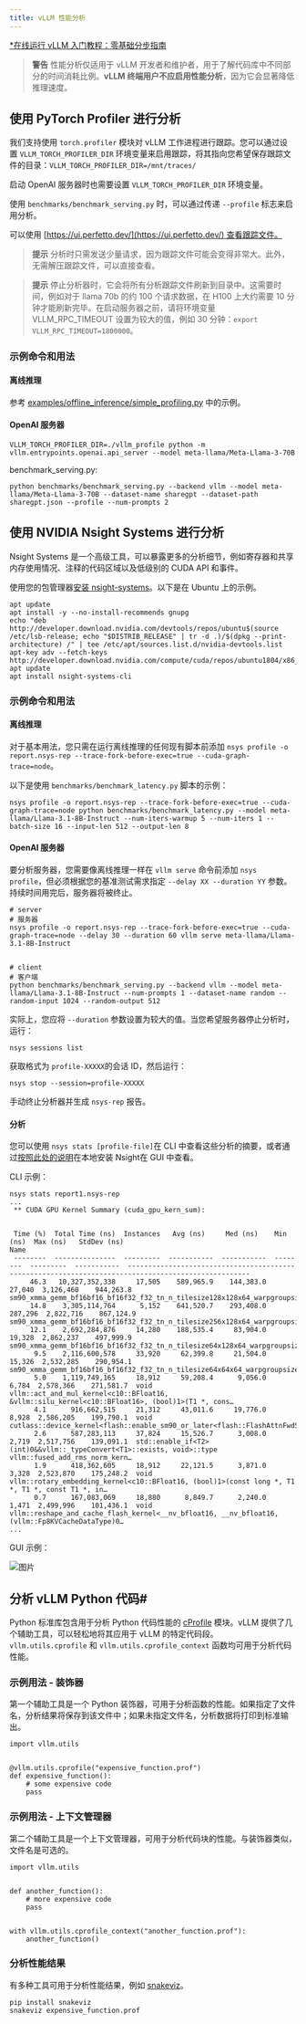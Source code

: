 ```yaml
---
title: vLLM 性能分析
---
```


[\*在线运行 vLLM 入门教程：零基础分步指南](https://openbayes.com/console/public/tutorials/rXxb5fZFr29?utm_source=vLLM-CNdoc&utm_medium=vLLM-CNdoc-V1&utm_campaign=vLLM-CNdoc-V1-25ap)

> **警告**
> 性能分析仅适用于 vLLM 开发者和维护者，用于了解代码库中不同部分的时间消耗比例。**vLLM 终端用户不应启用性能分析**，因为它会显著降低推理速度。

## 使用 PyTorch Profiler 进行分析

我们支持使用 `torch.profiler` 模块对 vLLM 工作进程进行跟踪。您可以通过设置 `VLLM_TORCH_PROFILER_DIR` 环境变量来启用跟踪，将其指向您希望保存跟踪文件的目录：`VLLM_TORCH_PROFILER_DIR=/mnt/traces/`

启动 OpenAI 服务器时也需要设置 `VLLM_TORCH_PROFILER_DIR` 环境变量。

使用 `benchmarks/benchmark_serving.py` 时，可以通过传递 `--profile` 标志来启用分析。

可以使用 [https://ui.perfetto.dev/](https://ui.perfetto.dev/) 查看跟踪文件。

> **提示**
> 分析时只需发送少量请求，因为跟踪文件可能会变得非常大。此外，无需解压跟踪文件，可以直接查看。

> **提示**
> 停止分析器时，它会将所有分析跟踪文件刷新到目录中。这需要时间，例如对于 llama 70b 的约 100 个请求数据，在 H100 上大约需要 10 分钟才能刷新完毕。在启动服务器之前，请将环境变量 VLLM_RPC_TIMEOUT 设置为较大的值，例如 30 分钟：`export VLLM_RPC_TIMEOUT=1800000`。

### 示例命令和用法

#### 离线推理

参考 [examples/offline_inference/simple_profiling.py](https://github.com/vllm-project/vllm/blob/main/examples/offline_inference/simple_profiling.py) 中的示例。

#### OpenAI 服务器

```plain
VLLM_TORCH_PROFILER_DIR=./vllm_profile python -m vllm.entrypoints.openai.api_server --model meta-llama/Meta-Llama-3-70B
```

benchmark_serving.py:

```plain
python benchmarks/benchmark_serving.py --backend vllm --model meta-llama/Meta-Llama-3-70B --dataset-name sharegpt --dataset-path sharegpt.json --profile --num-prompts 2
```

## 使用 NVIDIA Nsight Systems 进行分析

Nsight Systems 是一个高级工具，可以暴露更多的分析细节，例如寄存器和共享内存使用情况、注释的代码区域以及低级别的 CUDA API 和事件。

使用您的包管理器[安装 nsight-systems](https://docs.nvidia.com/nsight-systems/InstallationGuide/index.html)。以下是在 Ubuntu 上的示例。

```plain
apt update
apt install -y --no-install-recommends gnupg
echo "deb http://developer.download.nvidia.com/devtools/repos/ubuntu$(source /etc/lsb-release; echo "$DISTRIB_RELEASE" | tr -d .)/$(dpkg --print-architecture) /" | tee /etc/apt/sources.list.d/nvidia-devtools.list
apt-key adv --fetch-keys http://developer.download.nvidia.com/compute/cuda/repos/ubuntu1804/x86_64/7fa2af80.pub
apt update
apt install nsight-systems-cli
```

### 示例命令和用法

#### 离线推理

对于基本用法，您只需在运行离线推理的任何现有脚本前添加 `nsys profile -o report.nsys-rep --trace-fork-before-exec=true --cuda-graph-trace=node`。

以下是使用 `benchmarks/benchmark_latency.py` 脚本的示例：

```plain
nsys profile -o report.nsys-rep --trace-fork-before-exec=true --cuda-graph-trace=node python benchmarks/benchmark_latency.py --model meta-llama/Llama-3.1-8B-Instruct --num-iters-warmup 5 --num-iters 1 --batch-size 16 --input-len 512 --output-len 8
```

#### OpenAI 服务器

要分析服务器，您需要像离线推理一样在 `vllm serve` 命令前添加 `nsys profile`，但必须根据您的基准测试需求指定 `--delay XX --duration YY` 参数。持续时间用完后，服务器将被终止。

```plain
# server
# 服务器
nsys profile -o report.nsys-rep --trace-fork-before-exec=true --cuda-graph-trace=node --delay 30 --duration 60 vllm serve meta-llama/Llama-3.1-8B-Instruct


# client
# 客户端
python benchmarks/benchmark_serving.py --backend vllm --model meta-llama/Llama-3.1-8B-Instruct --num-prompts 1 --dataset-name random --random-input 1024 --random-output 512
```

实际上，您应将 `--duration` 参数设置为较大的值。当您希望服务器停止分析时，运行：

```plain
nsys sessions list
```

获取格式为 `profile-XXXXX`的会话 ID，然后运行：

```plain
nsys stop --session=profile-XXXXX
```

手动终止分析器并生成 `nsys-rep` 报告。

#### 分析

您可以使用 `nsys stats [profile-file]`在 CLI 中查看这些分析的摘要，或者通过[按照此处的说明](https://developer.nvidia.com/nsight-systems/get-started)在本地安装 Nsight在 GUI 中查看。

CLI 示例：

```plain
nsys stats report1.nsys-rep
...
 ** CUDA GPU Kernel Summary (cuda_gpu_kern_sum):


 Time (%)  Total Time (ns)  Instances   Avg (ns)     Med (ns)    Min (ns)  Max (ns)   StdDev (ns)                                                  Name
 --------  ---------------  ---------  -----------  -----------  --------  ---------  -----------  ----------------------------------------------------------------------------------------------------
     46.3   10,327,352,338     17,505    589,965.9    144,383.0    27,040  3,126,460    944,263.8  sm90_xmma_gemm_bf16bf16_bf16f32_f32_tn_n_tilesize128x128x64_warpgroupsize1x1x1_execute_segment_k_of…
     14.8    3,305,114,764      5,152    641,520.7    293,408.0   287,296  2,822,716    867,124.9  sm90_xmma_gemm_bf16bf16_bf16f32_f32_tn_n_tilesize256x128x64_warpgroupsize2x1x1_execute_segment_k_of…
     12.1    2,692,284,876     14,280    188,535.4     83,904.0    19,328  2,862,237    497,999.9  sm90_xmma_gemm_bf16bf16_bf16f32_f32_tn_n_tilesize64x128x64_warpgroupsize1x1x1_execute_segment_k_off…
      9.5    2,116,600,578     33,920     62,399.8     21,504.0    15,326  2,532,285    290,954.1  sm90_xmma_gemm_bf16bf16_bf16f32_f32_tn_n_tilesize64x64x64_warpgroupsize1x1x1_execute_segment_k_off_…
      5.0    1,119,749,165     18,912     59,208.4      9,056.0     6,784  2,578,366    271,581.7  void vllm::act_and_mul_kernel<c10::BFloat16, &vllm::silu_kernel<c10::BFloat16>, (bool)1>(T1 *, cons…
      4.1      916,662,515     21,312     43,011.6     19,776.0     8,928  2,586,205    199,790.1  void cutlass::device_kernel<flash::enable_sm90_or_later<flash::FlashAttnFwdSm90<flash::CollectiveMa…
      2.6      587,283,113     37,824     15,526.7      3,008.0     2,719  2,517,756    139,091.1  std::enable_if<T2>(int)0&&vllm::_typeConvert<T1>::exists, void>::type vllm::fused_add_rms_norm_kern…
      1.9      418,362,605     18,912     22,121.5      3,871.0     3,328  2,523,870    175,248.2  void vllm::rotary_embedding_kernel<c10::BFloat16, (bool)1>(const long *, T1 *, T1 *, const T1 *, in…
      0.7      167,083,069     18,880      8,849.7      2,240.0     1,471  2,499,996    101,436.1  void vllm::reshape_and_cache_flash_kernel<__nv_bfloat16, __nv_bfloat16, (vllm::Fp8KVCacheDataType)0…
...
```

GUI 示例：

![图片](/img/docs/v1-Developer_Guide/02-profiling_index_1.png)

## 分析 vLLM Python 代码#

Python 标准库包含用于分析 Python 代码性能的 [cProfile](https://docs.python.org/3/library/profile.html) 模块。vLLM 提供了几个辅助工具，可以轻松地将其应用于 vLLM 的特定代码段。`vllm.utils.cprofile` 和 `vllm.utils.cprofile_context` 函数均可用于分析代码性能。

### 示例用法 - 装饰器

第一个辅助工具是一个 Python 装饰器，可用于分析函数的性能。如果指定了文件名，分析结果将保存到该文件中；如果未指定文件名，分析数据将打印到标准输出。

```plain
import vllm.utils


@vllm.utils.cprofile("expensive_function.prof")
def expensive_function():
    # some expensive code
    pass
```

### 示例用法 - 上下文管理器

第二个辅助工具是一个上下文管理器，可用于分析代码块的性能。与装饰器类似，文件名是可选的。

```plain
import vllm.utils


def another_function():
    # more expensive code
    pass


with vllm.utils.cprofile_context("another_function.prof"):
    another_function()
```

### 分析性能结果

有多种工具可用于分析性能结果，例如 [snakeviz](https://jiffyclub.github.io/snakeviz/)。

```plain
pip install snakeviz
snakeviz expensive_function.prof
```
